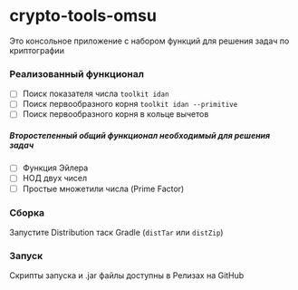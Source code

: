 # crypto-tools-omsu
Это консольное приложение с набором функций для решения задач по криптографии
### Реализованный функционал
- [ ] Поиск показателя числа `toolkit idan`
- [ ] Поиск первообразного корня `toolkit idan --primitive`
- [ ] Поиск первообразного корня в кольце вычетов
##### Второстепенный общий функционал необходимый для решения задач
- [ ] Функция Эйлера
- [ ] НОД двух чисел
- [ ] Простые множетили числа (Prime Factor)
### Сборка
Запустите Distribution таск Gradle (`distTar` или `distZip`)
### Запуск
Скрипты запуска и .jar файлы доступны в Релизах на GitHub